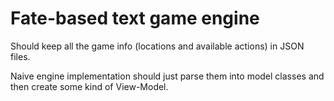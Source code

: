 # Fate-based text game engine

Should keep all the game info (locations and available actions) in JSON files.

Naive engine implementation should just parse them into model classes and then create some kind of View-Model.